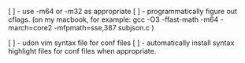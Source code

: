 [ ] - use -m64 or -m32 as appropriate
[ ] - programmatically figure out cflags. (on my macbook, for example: gcc -O3 -ffast-math -m64 -march=core2 -mfpmath=sse,387 subjson.c )


[ ] - udon vim syntax file for conf files
[ ] - automatically install syntax highlight files for conf files when
      appropriate.

